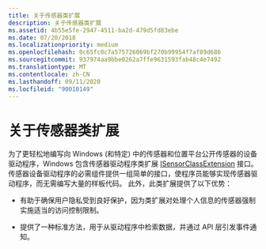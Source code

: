 ```yaml
---
title: 关于传感器类扩展
description: 关于传感器类扩展
ms.assetid: 4b55e5fe-2947-4511-ba2d-479d5fd83ebe
ms.date: 07/20/2018
ms.localizationpriority: medium
ms.openlocfilehash: 0c65fc0c7a575726069bf270b99954f7af89d686
ms.sourcegitcommit: 937974aa9bbe0262a7ffe9631593fab48c4e7492
ms.translationtype: MT
ms.contentlocale: zh-CN
ms.lasthandoff: 09/11/2020
ms.locfileid: "90010149"
---
```

# <a name="about-the-sensor-class-extension"></a>关于传感器类扩展


为了更轻松地编写向 Windows (和特定) 中的传感器和位置平台公开传感器的设备驱动程序，Windows 包含传感器驱动程序类扩展 [ISensorClassExtension](/windows-hardware/drivers/ddi/sensorsclassextension/nn-sensorsclassextension-isensorclassextension) 接口。 传感器设备驱动程序的必需组件提供一组简单的接口，使程序员能够实现传感器驱动程序，而无需编写大量的样板代码。 此外，此类扩展提供了以下优势：

-   有助于确保用户隐私受到良好保护，因为类扩展对处理个人信息的传感器强制实施适当的访问控制限制。

-   提供了一种标准方法，用于从驱动程序中检索数据，并通过 API 层引发事件通知。

 

